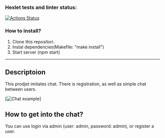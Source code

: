 ### Hexlet tests and linter status:
[![Actions Status](https://github.com/Mentavr/frontend-project-12/workflows/hexlet-check/badge.svg)](https://github.com/Mentavr/frontend-project-12/actions)

### How to install?

1. Clone this repositori.
2. Instal dependencies(Makefile: "make install")
3. Start server (npm start)

***

## Descriptoion

This prodjet imitates chat. There is registration, as well as simple chat between users.

[![Chat example](https://github.com/Mentavr/frontend-project-12/images/chat.png)]

## How to get into the chat?

You can use login via admin (user: admin, password: admin), or register a user.